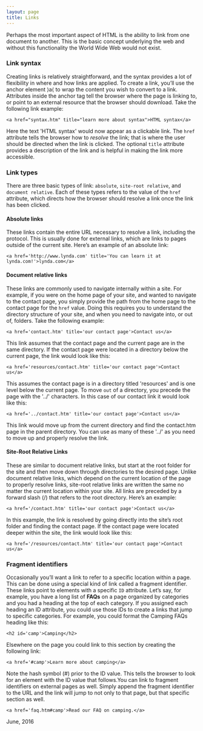 ```yaml
---
layout: page
title: Links
---
```


Perhaps the most important aspect of HTML is the ability to link from one document to another. This is the basic concept underlying the web and without this functionality the World Wide Web would not exist. 

### Link syntax
Creating links is relatively straightforward, and the syntax provides a lot of flexibility in where and how links are applied. To create a link, you&rsquo;ll use the anchor element &rang;a&lang; to wrap the content you wish to convert to a link.&nbsp; Attributes inside the anchor tag tell the browser where the page is linking to, or point to an external resource that the browser should download.
Take the following link example:

~~~~~~~
<a href="syntax.htm" title="learn more about syntax">HTML syntax</a>
~~~~~~~

Here the text 'HTML syntax' would now appear as a clickable link. The `href` attribute tells the browser how to *resolve* the link; that is where the user should be directed when the link is clicked. The optional `title` attribute provides a description of the link and is helpful in making the link more accessible.

### Link types
There are three basic types of link: `absolute`, `site-root relative`, and `document relative`. Each of these types refers to the value of the `href` attribute, which directs how the browser should resolve a link once the link has been clicked. 

#### Absolute links 
These links contain the entire URL necessary to resolve a link, including the protocol. This is usually done for external links, which are links to pages outside of the current site. Here&rsquo;s an example of an absolute link:

~~~~~~~
<a href='http://www.lynda.com' title='You can learn it at lynda.com!'>lynda.com</a>
~~~~~~~

#### Document relative links 
These links are commonly used to navigate internally within a site. For example, if you were on the home page of your site, and wanted to navigate to the contact page, you simply provide the path from the home page to the contact page for the `href` value. Doing this requires you to understand the directory structure of your site, and when you need to navigate into, or out of, folders. Take the following example:

~~~~~~~
<a href='contact.htm' title='our contact page'>Contact us</a>
~~~~~~~

This link assumes that the contact page and the current page are in the same directory. If the contact page were located in a directory below the current page, the link would look like this:

~~~~~~~
<a href='resources/contact.htm' title='our contact page'>Contact us</a>
~~~~~~~

This assumes the contact page is in a directory titled 'resources' and is one level below the current page. To move `out` of a directory, you precede the page with the '../' characters. In this case of our contact link it would look like this:

~~~~~~~
<a href='../contact.htm' title='our contact page'>Contact us</a>
~~~~~~~

This link would move up from the current directory and find the contact.htm page in the parent directory. You can use as many of these '../' as you need to move up and properly resolve the link.

#### Site-Root Relative Links
These are similar to document relative links, but start at the root folder for the site and then move down through directories to the desired page. Unlike document relative links, which depend on the current location of the page to properly resolve links, site-root relative links are written the same no matter the current location within your site. All links are preceded by a forward slash (/) that refers to the root directory. Here&rsquo;s an example:

~~~~~~~
<a href='/contact.htm' title='our contact page'>Contact us</a>
~~~~~~~

In this example, the link is resolved by going directly into the site&rsquo;s root folder and finding the contact page. If the contact page were located deeper within the site, the link would look like this:

~~~~~~~
<a href='/resources/contact.htm' title='our contact page'>Contact us</a>
~~~~~~~

### Fragment identifiers 
Occasionally you&rsquo;ll want a link to refer to a specific location within a page. This can be done using a special kind of link called a fragment identifier. These links point to elements with a specific `ID` attribute. Let&rsquo;s say, for example, you have a long list of <b>FAQs</b> on a page organized by categories and you had a heading at the top of each category. If you assigned each heading an ID attribute, you could use those IDs to create a links that jump to specific categories. For example, you could format the Camping FAQs heading like this:

~~~~~~~
<h2 id='camp'>Camping</h2>
~~~~~~~

Elsewhere on the page you could link to this section by creating the following link:

~~~~~~~
<a href='#camp'>Learn more about camping</a>
~~~~~~~

Note the hash symbol (#) prior to the ID value. This tells the browser to look for an element with the ID value that follows.You can link to fragment identifiers on external pages as well. Simply append the fragment identifier to the URL and the link will jump to not only to that page, but that specific section as well.

~~~~~~~
<a href='faq.htm#camp'>Read our FAQ on camping.</a>
~~~~~~~

June, 2016

